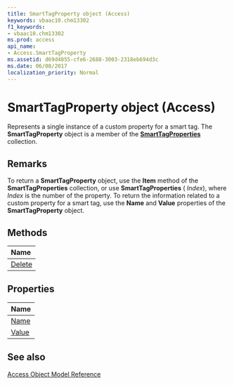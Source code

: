 ```yaml
---
title: SmartTagProperty object (Access)
keywords: vbaac10.chm13302
f1_keywords:
- vbaac10.chm13302
ms.prod: access
api_name:
- Access.SmartTagProperty
ms.assetid: d69d4855-cfe6-2688-3003-2318eb694d3c
ms.date: 06/08/2017
localization_priority: Normal
---
```



# SmartTagProperty object (Access)

Represents a single instance of a custom property for a smart tag. The  **SmartTagProperty** object is a member of the **[SmartTagProperties](Access.SmartTagProperties.md)** collection.


## Remarks

To return a  **SmartTagProperty** object, use the **Item** method of the **SmartTagProperties** collection, or use **SmartTagProperties** ( _Index_), where  _Index_ is the number of the property. To return the information related to a custom property for a smart tag, use the **Name** and **Value** properties of the **SmartTagProperty** object.


## Methods



|Name|
|:-----|
|[Delete](Access.SmartTagProperty.Delete.md)|

## Properties



|Name|
|:-----|
|[Name](Access.SmartTagProperty.Name.md)|
|[Value](Access.SmartTagProperty.Value.md)|

## See also


[Access Object Model Reference](overview/Access/object-model.md)
